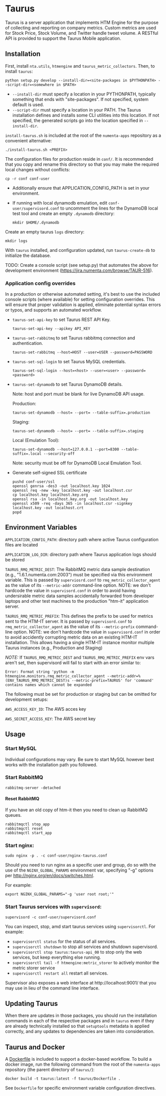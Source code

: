 Taurus
======

Taurus is a server application that implements HTM Engine for the purpose of
collecting and reporting on company metrics.  Custom metrics are used for
Stock Price, Stock Volume, and Twitter handle tweet volume.  A RESTful API is
provided to support the Taurus Mobile application.

Installation
------------

First, install `nta.utils`, `htmengine` and `taurus_metric_collectors`.  Then, to install `taurus`:

    python setup.py develop --install-dir=<site-packages in $PYTHONPATH> --script-dir=<somewhere in $PATH>

- `--install-dir` must specify a location in your PYTHONPATH, typically
  something that ends with "site-packages".  If not specified, system default
  is used.
- `--script-dir` must specify a location in your PATH.  The Taurus installation
  defines and installs some CLI utilities into this location.  If not
  specified, the generated scripts go into the location specified in
  `--install-dir`.

`install-taurus.sh` is included at the root of the `numenta-apps` repository as a
convenient alternative:

    ./install-taurus.sh <PREFIX>

The configuration files for production reside in `conf/`.  It is recommended
that you copy and rename this directory so that you may make the required
local changes without conflicts:

    cp -r conf conf-user

- Additionally ensure that APPLICATION_CONFIG_PATH is set in your environment.
- If running with local dynamodb emulation, edit `conf-user/supervisord.conf` to
  uncomment the lines for the DynamoDB local test tool and create an empty
  `.dynamodb` directory:

    `mkdir $HOME/.dynamodb`

Create an empty taurus `logs` directory:

    mkdir logs
    

With `taurus` installed, and configuration updated, run `taurus-create-db` to
initialize the database.

TODO: Create a console script (see setup.py) that automates the above for
development environment (https://jira.numenta.com/browse/TAUR-516).

### Application config overrides

In a production or otherwise automated setting, it's best to use the included
console scripts (where available) for setting configuration overrides.  This
will ensure that proper validation is applied, eliminate potential syntax
errors or typos, and supports an automated workflow.

- `taurus-set-api-key` to set Taurus REST API Key.
    ```
    taurus-set-api-key --apikey API_KEY
    ```

- `taurus-set-rabbitmq` to set Taurus rabbitmq connection and authentication.
    ```
    taurus-set-rabbitmq --host=HOST --user=USER --password=PASSWORD
    ```

- `taurus-set-sql-login` to set Taurus MySQL credentials.

    ```
    taurus-set-sql-login --host=<host> --user=<user> --password=<password>
    ```

- `taurus-set-dynamodb` to set Taurus DynamoDB details.

  Note: host and port must be blank for live DynamoDB API usage.

  Production:

    ```
    taurus-set-dynamodb --host= --port= --table-suffix=.production
    ```

  Staging:

    ```
    taurus-set-dynamodb --host= --port= --table-suffix=.staging
    ```

  Local (Emulation Tool):

    ```
    taurus-set-dynamodb --host=127.0.0.1 --port=8300 --table-suffix=.local --security-off
    ```
  Note: security must be off for DynamoDB Local Emulation Tool.

- Generate self-signed SSL certificate

    ```
    pushd conf-user/ssl
    openssl genrsa -des3 -out localhost.key 1024
    openssl req -new -key localhost.key -out localhost.csr
    cp localhost.key localhost.key.org
    openssl rsa -in localhost.key.org -out localhost.key
    openssl x509 -req -days 365 -in localhost.csr -signkey localhost.key -out localhost.crt
    popd
    ```


Environment Variables
---------------------

`APPLICATION_CONFIG_PATH`: directory path where active Taurus configuration
files are located

`APPLICATION_LOG_DIR`: directory path where Taurus application logs should be
stored

`TAURUS_RMQ_METRIC_DEST`: The RabbitMQ metric data sample destination (e.g.,
"1.6.1.numenta.com:2003") must be specified via this environment variable. This
is passed by `superviosrd.conf` to `rmq_metric_collector_agent` as the value of
its `--metric-addr` command-line option. NOTE: we don't hardcode the value in
`supervisord.conf` in order to avoid having undersirable metric data samples
accidentally forwarded from developer laptops and other test machines to the
production "htm-it" application server.

`TAURUS_RMQ_METRIC_PREFIX`: This defines the prefix to be used for metrics
sent to the HTM-IT server.  It is passed by `supervisord.conf` to
`rmq_metric_collector_agent` as the value of its `--metric-prefix` command-line
option. NOTE: we don't hardcode the value in `supervisord.conf` in order to
avoid accidently corrupting metric data on an existing HTM-IT installation. This
allows having a single HTM-IT instance monitor multiple Taurus instances
(e.g., Production and Staging)

*NOTE:* If `TAURUS_RMQ_METRIC_DEST` and `TAURUS_RMQ_METRIC_PREFIX` env vars
aren't set, then supervisord will fail to start with an error similar to:
```
Error: Format string 'python -m htmengine.monitors.rmq_metric_collector_agent --metric-addr=%(ENV_TAURUS_RMQ_METRIC_DEST)s --metric-prefix=TAURUS' for 'command' contains names which cannot be expanded
```

The following must be set for production or staging but can be omitted for
development setups:

`AWS_ACCESS_KEY_ID`: The AWS acces key

`AWS_SECRET_ACCESS_KEY`: The AWS secret key

Usage
-----

### Start MySQL

Individual configurations may vary.  Be sure to start MySQL however best works
with the installation path you followed.

### Start RabbitMQ

    rabbitmq-server -detached

#### Reset RabbitMQ

If you have an old copy of htm-it then you need to clean up RabbitMQ queues.

    rabbitmqctl stop_app
    rabbitmqctl reset
    rabbitmqctl start_app

### Start nginx:

    sudo nginx -p . -c conf-user/nginx-taurus.conf

Should you need to run nginx as a specific user and group, do so with the use
of the `NGINX_GLOBAL_PARAMS` environment var, specifying "-g" options per
http://nginx.org/en/docs/switches.html.

For example:

    export NGINX_GLOBAL_PARAMS="-g 'user root root;'"

### Start Taurus services with `supervisord`:

    supervisord -c conf-user/supervisord.conf

You can inspect, stop, amd start taurus services using `supervisorctl`.  For
example:

- `supervisorctl status` for the status of all services.
- `supervisorctl shutdown` to stop all services and shutdown supervisord.
- `supervisorctl stop taurus:taurus-api_00` to stop only the web services, but
  keep everything else running.
- `supervisorctl tail -f htmengine:metric_storer` to actively monitor the
  metric storer service
- `supervisorctl restart all` restart all services.

Supervisor also exposes a web interface at http://localhost:9001/ that you may
use in lieu of the command line interface.

Updating Taurus
---------------

When there are updates in those packages, you should run the
installation commands in each of the respective packages and in `taurus` even
if they are already technically installed so that `setuptools` metadata is
applied correctly, and any updates to dependencies are taken into
consideration.

Taurus and Docker
-----------------

A [Dockerfile](https://docs.docker.com/engine/reference/builder/) is included
to support a docker-based workflow.  To build a docker image, run the following
command from the root of the `numenta-apps` repository (the parent directory
of `taurus/`):

```
docker build -t taurus:latest -f taurus/Dockerfile .
```

See `Dockerfile` for specific environment variable configuration directives.
